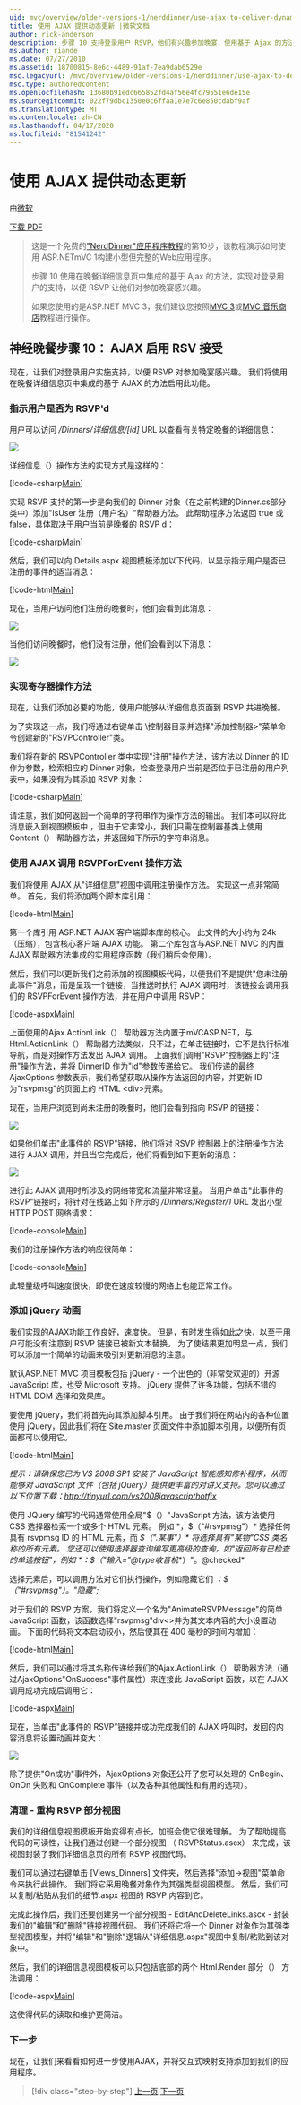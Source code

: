 ```yaml
---
uid: mvc/overview/older-versions-1/nerddinner/use-ajax-to-deliver-dynamic-updates
title: 使用 AJAX 提供动态更新 |微软文档
author: rick-anderson
description: 步骤 10 支持登录用户 RSVP，他们有兴趣参加晚宴，使用基于 Ajax 的方法集成在晚餐详细信息中...
ms.author: riande
ms.date: 07/27/2010
ms.assetid: 18700815-8e6c-4489-91af-7ea9dab6529e
msc.legacyurl: /mvc/overview/older-versions-1/nerddinner/use-ajax-to-deliver-dynamic-updates
msc.type: authoredcontent
ms.openlocfilehash: 13680b91edc665852fd4af56e4fc79551e6de15e
ms.sourcegitcommit: 022f79dbc1350e0c6ffaa1e7e7c6e850cdabf9af
ms.translationtype: MT
ms.contentlocale: zh-CN
ms.lasthandoff: 04/17/2020
ms.locfileid: "81541242"
---
```

# <a name="use-ajax-to-deliver-dynamic-updates"></a>使用 AJAX 提供动态更新

由[微软](https://github.com/microsoft)

[下载 PDF](http://aspnetmvcbook.s3.amazonaws.com/aspnetmvc-nerdinner_v1.pdf)

> 这是一个免费的["NerdDinner"应用程序教程](introducing-the-nerddinner-tutorial.md)的第10步，该教程演示如何使用 ASP.NETmVC 1构建小型但完整的Web应用程序。
> 
> 步骤 10 使用在晚餐详细信息页中集成的基于 Ajax 的方法，实现对登录用户的支持，以便 RSVP 让他们对参加晚宴感兴趣。
> 
> 如果您使用的是ASP.NET MVC 3，我们建议您按照[MVC 3](../../older-versions/getting-started-with-aspnet-mvc3/cs/intro-to-aspnet-mvc-3.md)或[MVC 音乐商店](../../older-versions/mvc-music-store/mvc-music-store-part-1.md)教程进行操作。

## <a name="nerddinner-step-10-ajax-enabling-rsvps-accepts"></a>神经晚餐步骤 10： AJAX 启用 RSV 接受

现在，让我们对登录用户实施支持，以便 RSVP 对参加晚宴感兴趣。 我们将使用在晚餐详细信息页中集成的基于 AJAX 的方法启用此功能。

### <a name="indicating-whether-the-user-is-rsvpd"></a>指示用户是否为 RSVP'd

用户可以访问 */Dinners/详细信息/[id]* URL 以查看有关特定晚餐的详细信息：

![](use-ajax-to-deliver-dynamic-updates/_static/image1.png)

详细信息（）操作方法的实现方式是这样的：

[!code-csharp[Main](use-ajax-to-deliver-dynamic-updates/samples/sample1.cs)]

实现 RSVP 支持的第一步是向我们的 Dinner 对象（在之前构建的Dinner.cs部分类中）添加"IsUser 注册（用户名）"帮助器方法。 此帮助程序方法返回 true 或 false，具体取决于用户当前是晚餐的 RSVP d：

[!code-csharp[Main](use-ajax-to-deliver-dynamic-updates/samples/sample2.cs)]

然后，我们可以向 Details.aspx 视图模板添加以下代码，以显示指示用户是否已注册的事件的适当消息：

[!code-html[Main](use-ajax-to-deliver-dynamic-updates/samples/sample3.html)]

现在，当用户访问他们注册的晚餐时，他们会看到此消息：

![](use-ajax-to-deliver-dynamic-updates/_static/image2.png)

当他们访问晚餐时，他们没有注册，他们会看到以下消息：

![](use-ajax-to-deliver-dynamic-updates/_static/image3.png)

### <a name="implementing-the-register-action-method"></a>实现寄存器操作方法

现在，让我们添加必要的功能，使用户能够从详细信息页面到 RSVP 共进晚餐。

为了实现这一点，我们将通过右键单击 \控制器目录并选择"添加控制器&gt;"菜单命令创建新的"RSVPController"类。

我们将在新的 RSVPController 类中实现"注册"操作方法，该方法以 Dinner 的 ID 作为参数，检索相应的 Dinner 对象，检查登录用户当前是否位于已注册的用户列表中，如果没有为其添加 RSVP 对象：

[!code-csharp[Main](use-ajax-to-deliver-dynamic-updates/samples/sample4.cs)]

请注意，我们如何返回一个简单的字符串作为操作方法的输出。 我们本可以将此消息嵌入到视图模板中 ，但由于它非常小，我们只需在控制器基类上使用 Content（） 帮助器方法，并返回如下所示的字符串消息。

### <a name="calling-the-rsvpforevent-action-method-using-ajax"></a>使用 AJAX 调用 RSVPForEvent 操作方法

我们将使用 AJAX 从"详细信息"视图中调用注册操作方法。 实现这一点非常简单。 首先，我们将添加两个脚本库引用：

[!code-html[Main](use-ajax-to-deliver-dynamic-updates/samples/sample5.html)]

第一个库引用 ASP.NET AJAX 客户端脚本库的核心。 此文件的大小约为 24k（压缩），包含核心客户端 AJAX 功能。 第二个库包含与ASP.NET MVC 的内置 AJAX 帮助器方法集成的实用程序函数（我们稍后会使用）。

然后，我们可以更新我们之前添加的视图模板代码，以便我们不是提供"您未注册此事件"消息，而是呈现一个链接，当推送时执行 AJAX 调用时，该链接会调用我们的 RSVPForEvent 操作方法，并在用户中调用 RSVP：

[!code-aspx[Main](use-ajax-to-deliver-dynamic-updates/samples/sample6.aspx)]

上面使用的Ajax.ActionLink（） 帮助器方法内置于mVCASP.NET，与 Html.ActionLink（） 帮助器方法类似，只不过，在单击链接时，它不是执行标准导航，而是对操作方法发出 AJAX 调用。 上面我们调用"RSVP"控制器上的"注册"操作方法，并将 DinnerID 作为"id"参数传递给它。 我们传递的最终 AjaxOptions 参数表示，我们希望获取从操作方法返回的内容，并更新 ID 为"rsvpmsg"的页面上的 HTML &lt;div&gt;元素。

现在，当用户浏览到尚未注册的晚餐时，他们会看到指向 RSVP 的链接：

![](use-ajax-to-deliver-dynamic-updates/_static/image4.png)

如果他们单击"此事件的 RSVP"链接，他们将对 RSVP 控制器上的注册操作方法进行 AJAX 调用，并且当它完成后，他们将看到如下更新的消息：

![](use-ajax-to-deliver-dynamic-updates/_static/image5.png)

进行此 AJAX 调用时所涉及的网络带宽和流量非常轻量。 当用户单击"此事件的 RSVP"链接时，将针对在线路上如下所示的 */Dinners/Register/1* URL 发出小型 HTTP POST 网络请求：

[!code-console[Main](use-ajax-to-deliver-dynamic-updates/samples/sample7.cmd)]

我们的注册操作方法的响应很简单：

[!code-console[Main](use-ajax-to-deliver-dynamic-updates/samples/sample8.cmd)]

此轻量级呼叫速度很快，即使在速度较慢的网络上也能正常工作。

### <a name="adding-a-jquery-animation"></a>添加 jQuery 动画

我们实现的AJAX功能工作良好，速度快。 但是，有时发生得如此之快，以至于用户可能没有注意到 RSVP 链接已被新文本替换。 为了使结果更加明显一点，我们可以添加一个简单的动画来吸引对更新消息的注意。

默认ASP.NET MVC 项目模板包括 jQuery - 一个出色的（非常受欢迎的）开源 JavaScript 库，也受 Microsoft 支持。 jQuery 提供了许多功能，包括不错的 HTML DOM 选择和效果库。

要使用 jQuery，我们将首先向其添加脚本引用。 由于我们将在网站内的各种位置使用 jQuery，因此我们将在 Site.master 页面文件中添加脚本引用，以便所有页面都可以使用它。

[!code-html[Main](use-ajax-to-deliver-dynamic-updates/samples/sample9.html)]

*提示：请确保您已为 VS 2008 SP1 安装了 JavaScript 智能感知修补程序，从而能够对 JavaScript 文件（包括 jQuery）提供更丰富的对讲义支持。您可以通过以下位置下载：http://tinyurl.com/vs2008javascripthotfix*

使用 JQuery 编写的代码通常使用全局"$（）"JavaScript 方法，该方法使用 CSS 选择器检索一个或多个 HTML 元素。 例如 *，$（"#rsvpmsg"）* 选择任何具有 rsvpmsg ID 的 HTML 元素，而 *$（".某事"）* 将选择具有"某物"CSS 类名称的所有元素。 您还可以使用选择器查询编写更高级的查询，如"返回所有已检查的单选按钮"，例如 *：$（"输入="@type收音机**）"。@checked*

选择元素后，可以调用方法对它们执行操作，例如隐藏它们 *：$（"#rsvpmsg"）。"隐藏";*

对于我们的 RSVP 方案，我们将定义一个名为"AnimateRSVPMessage"的简单 JavaScript 函数，该函数选择"rsvpmsg"div&lt;&gt;并为其文本内容的大小设置动画。 下面的代码将文本启动较小，然后使其在 400 毫秒的时间内增加：

[!code-html[Main](use-ajax-to-deliver-dynamic-updates/samples/sample10.html)]

然后，我们可以通过将其名称传递给我们的Ajax.ActionLink（） 帮助器方法（通过AjaxOptions"OnSuccess"事件属性）来连接此 JavaScript 函数，以在 AJAX 调用成功完成后调用它：

[!code-aspx[Main](use-ajax-to-deliver-dynamic-updates/samples/sample11.aspx)]

现在，当单击"此事件的 RSVP"链接并成功完成我们的 AJAX 呼叫时，发回的内容消息将设置动画并变大：

![](use-ajax-to-deliver-dynamic-updates/_static/image6.png)

除了提供"On成功"事件外，AjaxOptions 对象还公开了您可以处理的 OnBegin、OnOn 失败和 OnComplete 事件（以及各种其他属性和有用的选项）。

### <a name="cleanup---refactor-out-a-rsvp-partial-view"></a>清理 - 重构 RSVP 部分视图

我们的详细信息视图模板开始变得有点长，加班会使它很难理解。 为了帮助提高代码的可读性，让我们通过创建一个部分视图 （ RSVPStatus.ascx） 来完成，该视图封装了我们详细信息页的所有 RSVP 视图代码。

我们可以通过右键单击 [Views_Dinners] 文件夹，然后选择"添加-&gt;视图"菜单命令来执行此操作。 我们将它采用晚餐对象作为其强类型视图模型。 然后，我们可以复制/粘贴从我们的细节.aspx 视图的 RSVP 内容到它。

完成此操作后，我们还要创建另一个部分视图 - EditAndDeleteLinks.ascx - 封装我们的"编辑"和"删除"链接视图代码。 我们还将它将一个 Dinner 对象作为其强类型视图模型，并将"编辑"和"删除"逻辑从"详细信息.aspx"视图中复制/粘贴到该对象中。

然后，我们的详细信息视图模板可以只包括底部的两个 Html.Render 部分（） 方法调用：

[!code-aspx[Main](use-ajax-to-deliver-dynamic-updates/samples/sample12.aspx)]

这使得代码的读取和维护更简洁。

### <a name="next-step"></a>下一步

现在，让我们来看看如何进一步使用AJAX，并将交互式映射支持添加到我们的应用程序。

> [!div class="step-by-step"]
> [上一页](secure-applications-using-authentication-and-authorization.md)
> [下一页](use-ajax-to-implement-mapping-scenarios.md)
